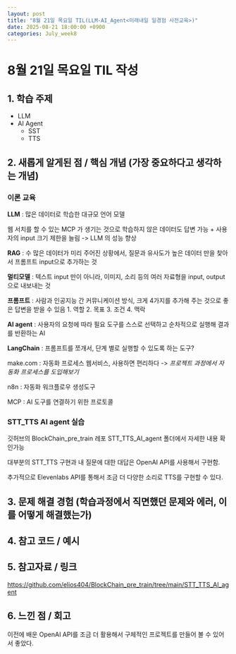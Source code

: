 ```yaml
---
layout: post
title: "8월 21일 목요일 TIL(LLM-AI_Agent<미래내일 일경험 사전교육>)"
date: 2025-08-21 18:00:00 +0900
categories: July_week8
---
```


# 8월 21일 목요일 TIL 작성

## 1. 학습 주제
- LLM
- AI Agent
  - SST
  - TTS


## 2. 새롭게 알게된 점 / 핵심 개념 (가장 중요하다고 생각하는 개념)

### 이론 교육

**LLM** : 많은 데이터로 학습한 대규모 언어 모델

웹 서치를 할 수 있는 MCP 가 생기는 것으로 학습하지 않은 데이터도 답변 가능 + 사용자의 input 크기 제한을 늘림 -> LLM 의 성능 향상

**RAG** : 수 많은 데이터가 미리 주어진 상황에서, 질문과 유사도가 높은 데이터 만을 찾아서 프롬프트 input으로 추가하는 것

**멀티모델** : 텍스트 input 만이 아니라, 이미지, 소리 등의 여러 자료형을 input, output으로 내보내는 것

**프롬프트** : 사람과 인공지능 간 커뮤니케이션 방식, 크게 4가지를 추가해 주는 것으로 좋은 답변을 받을 수 있음
    1. 역할
    2. 목표
    3. 조건
    4. 맥락

**AI agent** : 사용자의 요청에 따라 필요 도구를 스스로 선택하고 순차적으로 실행해 결과를 반환하는 AI

**LangChain** : 프롬프트를 쪼개서, 단계 별로 실행할 수 있도록 하는 도구?

make.com : 자동화 프로세스 웹서비스, 사용하면 편리하다
-> *프로젝트 과정에서 자동화 프로세스를 도입해보기*

n8n : 자동화 워크플로우 생성도구

MCP : AI 도구를 연결하기 위한 프로토콜

### STT_TTS AI agent 실습

깃허브의 BlockChain_pre_train 레포 STT_TTS_AI_agent 폴더에서 자세한 내용 확인가능

대부분의 STT_TTS 구현과 내 질문에 대한 대답은 OpenAI API를 사용해서 구현함.

추가적으로 Elevenlabs API를 통해서 조금 더 다양한 소리로 TTS를 구현할 수 있다.

## 3. 문제 해결 경험 (학습과정에서 직면했던 문제와 에러, 이를 어떻게 해결했는가)


## 4. 참고 코드 / 예시


## 5. 참고자료 / 링크
https://github.com/elios404/BlockChain_pre_train/tree/main/STT_TTS_AI_agent


## 6. 느낀 점 / 회고 
이전에 배운 OpenAI API를 조금 더 활용해서 구체적인 프로젝트를 만들어 볼 수 있어서 좋았다.